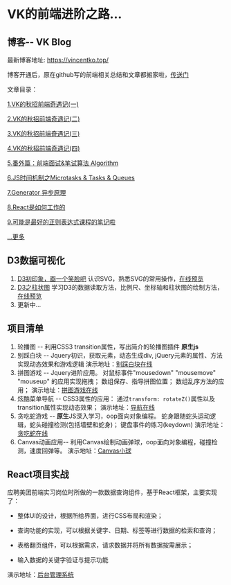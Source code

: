 # VK的前端进阶之路...

## 博客-- VK Blog

最新博客地址: https://vincentko.top/

博客开通后，原在github写的前端相关总结和文章都搬家啦，[传送门](https://forrany.github.io)

文章目录：

[1.VK的秋招前端奇遇记(一)](https://forrany.github.io/2018/08/10/VK-mistake(1)/)

[2.VK的秋招前端奇遇记(二)](https://forrany.github.io/2018/08/11/VK-mistake(2)/)

[3.VK的秋招前端奇遇记(三)](https://forrany.github.io/2018/08/12/VK-mistake(3)/)

[4.VK的秋招前端奇遇记(四)](https://forrany.github.io/2018/09/04/VK-mistake(4)/)

[5.番外篇：前端面试&笔试算法 Algorithm](https://forrany.github.io/2018/08/21/front-end-interview-algorithm/)

[6.JS时间机制之Microtasks & Tasks & Queues](https://forrany.github.io/2018/09/04/Tasks,-microtasks,-queues-and-schedules/)

[7.Generator 异步原理](https://forrany.github.io/2018/08/28/How-generator-works/)

[8.React是如何工作的](https://forrany.github.io/2018/08/22/how-react-works/)

[9.可能是最好的正则表达式课程的笔记啦](https://forrany.github.io/2018/08/15/regular-expression/)

[...更多](https://forrany.github.io/)

## D3数据可视化

1. [D3初印象，画一个笑脸吧](https://forrany.github.io/2019/02/16/D3%E5%8F%AF%E8%A7%86%E5%8C%96%E4%B9%8B%E5%88%9D%E5%8D%B0%E8%B1%A1/) 认识SVG，熟悉SVG的常用操作，[在线预览](https://forrany.github.io/Web-Project/D3js%E5%8F%AF%E8%A7%86%E5%8C%96/1.Smile%20face%20with%20D3js/)
2. [D3之柱状图](https://forrany.github.io/2019/03/20/D3%E6%95%B0%E6%8D%AE%E5%8F%AF%E8%A7%86%E5%8C%96%E6%9F%B1%E7%8A%B6%E5%9B%BE/) 学习D3的数据读取方法，比例尺、坐标轴和柱状图的绘制方法，[在线预览](https://forrany.github.io/Web-Project/D3js%E5%8F%AF%E8%A7%86%E5%8C%96/2.Making%20a%20Bar%20Chat/)
3. 更新中...



## 项目清单

1. 轮播图    --  利用CSS3 transition属性，写出简介的轮播图插件  **原生js**
2. 别踩白块  --  Jquery初识，获取元素，动态生成div, jQuery元素的属性、方法实现动态效果和游戏逻辑
演示地址：[别踩白块在线](https://forrany.github.io/Web-Project/%E5%88%AB%E8%B8%A9%E7%99%BD%E5%9D%97/)
3. 拼图游戏  --  Jquery进阶应用。 对鼠标事件"mousedown" "mousemove" "mouseup" 的应用实现拖拽； 数组保存、指导拼图位置；  数组乱序方法的应用； 
演示地址：[拼图游戏在线](https://forrany.github.io/Web-Project/%E6%8B%BC%E5%9B%BE%E7%BB%83%E4%B9%A0/)
4. 炫酷菜单导航 -- CSS3属性的应用： 通过`transform: rotateZ()`属性以及transition属性实现动态效果；
演示地址：[导航在线](https://forrany.github.io/Web-Project/%E7%82%AB%E9%85%B7%E8%8F%9C%E5%8D%95%E5%AF%BC%E8%88%AA/demo.html)
5. 贪吃蛇游戏 -- **原生**JS深入学习，oop面向对象编程。 蛇身跟随蛇头运动逻辑，蛇头碰撞检测(包括墙壁和蛇身)；  键盘事件的练习(keydown)
演示地址：[贪吃蛇在线](https://forrany.github.io/Web-Project/%E8%B4%AA%E5%90%83%E8%9B%87/snake.html)
6. Canvas动画应用-- 利用Canvas绘制动画弹球，oop面向对象编程，碰撞检测，速度回弹等。
演示地址：[Canvas小球](https://forrany.github.io/Web-Project/Canvas%E5%8A%A8%E7%94%BB%E5%BA%94%E7%94%A8--%E7%96%AF%E7%8B%82%E7%9A%84%E5%B0%8F%E7%90%83/dBubbles.html)

## React项目实战
应聘美团前端实习岗位时所做的一款数据查询组件，基于React框架，主要实现了：

* 整体UI的设计，根据所给界面，进行CSS布局和渲染；

* 查询功能的实现，可以根据关键字、日期、标签等进行数据的检索和查询；

* 表格翻页组件，可以根据需求，请求数据并将所有数据按需展示；

* 输入数据的关键字验证与提示功能

演示地址：[后台管理系统](https://forrany.github.io/Web-Project/%E5%9F%BA%E4%BA%8EReact%E7%9A%84%E5%88%97%E8%A1%A8%E6%9F%A5%E8%AF%A2%E7%BB%84%E4%BB%B6/build/)